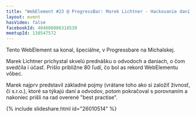 ```yaml
---
title: "WebElement #23 @ ProgressBar: Marek Lichtner - Hackovanie daní a odvodov pre web developerov"
layout: event
hasVideo: false
facebookId: 404600806318530
meetupId: 138547572
---
```



Tento WebElement sa konal, špeciálne, v Progressbare na Michalskej.

Marek Lichtner prichystal skvelú prednášku o odvodoch a daniach, o čom svedčila i účasť. Prišlo približne 80 ľudí, čo bol as rekord WebElementu vôbec.

Marek najprv predstavil základné pojmy (vrátane toho ako si založiť živnosť, či s.r.o.), ktoré sa týkajú daní a odvodov, potom pokračoval s porovnaním a nakoniec prišli na rad overené "best practise".


{% include slideshare.html id="26010514" %}